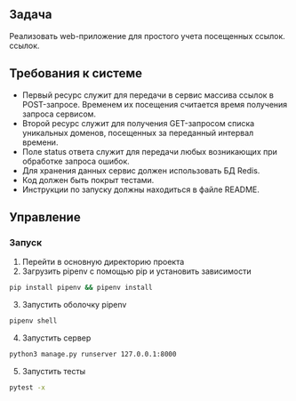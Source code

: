 ## Задача

Реализовать web-приложение для простого учета посещенных ссылок.
ссылок.

## Требования к системе

- Первый ресурс служит для передачи в сервис массива ссылок в POST-запросе. Временем их посещения считается время получения запроса сервисом.
- Второй ресурс служит для получения GET-запросом списка уникальных доменов,
посещенных за переданный интервал времени.
- Поле status ответа служит для передачи любых возникающих при обработке запроса
ошибок.
- Для хранения данных сервис должен использовать БД Redis.
- Код должен быть покрыт тестами.
- Инструкции по запуску должны находиться в файле README.

## Управление

### Запуск

1. Перейти в основную директорию проекта
2. Загрузить pipenv с помощью pip и установить зависимости
```bash
pip install pipenv && pipenv install
```
3. Запустить оболочку pipenv
```bash
pipenv shell
```
4. Запустить сервер
```bash
python3 manage.py runserver 127.0.0.1:8000
```
5. Запустить тесты
```bash
pytest -x
```